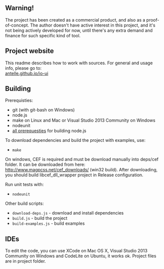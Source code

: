 ## Warning!

The project has been created as a commercial product, and also as a proof-of-concept. The author doesn't have active interest in this project, and it's not being actively developed for now, until there's any extra demand and finance for such specific kind of tool.

## Project website
This readme describes how to work with sources. For general and usage info, please go to:  
[antelle.github.io/io-ui](http://antelle.github.io/io-ui)

## Building
Prerequisties:
  
- git (with git-bash on Windows)
- node.js
- make on Linux and Mac or Visual Studio 2013 Community on Windows
- nodeunit
- [all prerequesties](https://github.com/joyent/node#to-build) for building node.js

To download dependencies and build the project with examples, use:  

- `make`

On windows, CEF is required and must be download manually into deps/cef folder. It can be downloaded from here: http://www.magpcss.net/cef_downloads/ (win32 build). After downloading, you should build libcef_dll_wrapper project in Release configuration.

Run unit tests with:

- `nodeunit`

Other build scripts:

- `download-deps.js` - download and install dependencies
- `build.js` - build the project
- `build-examples.js` - build examples

## IDEs
To edit the code, you can use XCode on Mac OS X, Visual Studio 2013 Community on Windows and CodeLite on Ubuntu, it works ok. Project files are in project folder.
